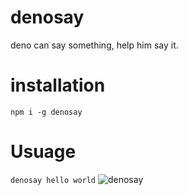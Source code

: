 # denosay

deno can say something, help him say it.

# installation

`npm i -g denosay`

# Usuage

`denosay hello world`
![denosay](https://user-images.githubusercontent.com/24751547/180624770-bb9ad53d-f673-43c2-a476-9f811c265aa3.png)
